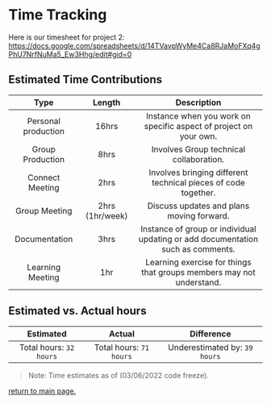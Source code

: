 # Time Tracking
Here is our timesheet for project 2:
https://docs.google.com/spreadsheets/d/14TVavpWyMe4Ca8RJaMoFXq4gPhU7NrfNuMa5_Ew3Hhg/edit#gid=0

## Estimated Time Contributions
| **Type** | **Length** | **Description** |
| :--: | :--: | :--: |
| Personal production | 16hrs | Instance when you work on specific aspect of project on your own. |
| Group Production | 8hrs | Involves Group technical collaboration. |
| Connect Meeting | 2hrs | Involves bringing different technical pieces of code together. |
| Group Meeting | 2hrs (1hr/week) | Discuss updates and plans moving forward. |
| Documentation | 3hrs | Instance of group or individual updating or add documentation such as comments. |
| Learning Meeting | 1hr | Learning exercise for things that groups members may not understand. |

## Estimated vs. Actual hours

| **Estimated** | **Actual** | **Difference** |
| :--: | :--: | :--: |
| Total hours: `32 hours` | Total hours: `71 hours` | Underestimated by: `39 hours` |

>Note: Time estimates as of (03/06/2022 code freeze).

[return to main page.](README.md)

